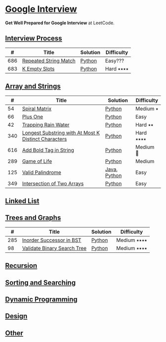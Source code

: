 # [Google Interview](https://leetcode.com/explore/interview/card/google/)
**Get Well Prepared for Google Interview** at LeetCode.

## [Interview Process](https://leetcode.com/explore/interview/card/google/67/sql-2/)

|  #  | Title           |  Solution       | Difficulty    |
|-----|---------------- | --------------- | ------------- |
686 | [Repeated String Match](https://leetcode.com/problems/repeated-string-match/) | [Python](./algorithms/python/RepeatedStringMatch/RepeatedStringMatch.py) | Easy??? |
683 | [K Empty Slots](https://leetcode.com/problems/k-empty-slots/) | [Python](./algorithms/python/KEmptySlots/KEmptySlots.py) | Hard ⭑⭑⭑⭑ |

## [Array and Strings](https://leetcode.com/explore/interview/card/google/59/array-and-strings/)

|  #  | Title           |  Solution       | Difficulty    |
|-----|---------------- | --------------- | ------------- |
54 | [Spiral Matrix](https://leetcode.com/problems/spiral-matrix/) | [Python](./algorithms/python/SpiralMatrix/SpiralMatrix.py) | Medium ⭑ |
66 | [Plus One](https://leetcode.com/problems/plus-one/) | [Python](./algorithms/python/PlusOne/PlusOne.py) | Easy |
42 | [Trapping Rain Water](https://leetcode.com/problems/trapping-rain-water/) | [Python](./algorithms/python/TrappingRainWater/TrappingRainWater.py) | Hard ⭑⭑ |
340 | [Longest Substring with At Most K Distinct Characters](https://leetcode.com/problems/longest-substring-with-at-most-k-distinct-characters/) | [Python](./algorithms/python/LongestSubstringWithAtMostKDistinctCharacters/LongestSubstringWithAtMostKDistinctCharacters.py) | Hard ⭑⭑⭑⭑ |
616 | [Add Bold Tag in String](https://leetcode.com/problems/add-bold-tag-in-string/) | [Python](algorithms/python/AddBoldTagInString/AddBoldTagInString.py) | Medium 👾 |
289 | [Game of Life](https://leetcode.com/problems/game-of-life/) | [Python](./algorithms/python/GameOfLife/GameOfLife.py) | Medium |
125 | [Valid Palindrome](https://leetcode.com/problems/valid-palindrome) | [Java](./algorithms/java/src/String/_125_Valid_Palindrome), [Python](./algorithms/python/ValidPalindrome/ValidPalindrome.py) | Easy |
349 | [Intersection of Two Arrays](https://leetcode.com/problems/intersection-of-two-arrays/) | [Python](./algorithms/python/IntersectionOfTwoArrays/IntersectionOfTwoArrays.py) | Easy |

## [Linked List](https://leetcode.com/explore/interview/card/google/60/linked-list-5/)

## [Trees and Graphs](https://leetcode.com/explore/interview/card/google/61/trees-and-graphs/)

|  #  | Title           |  Solution       | Difficulty    |
|-----|---------------- | --------------- | ------------- |
285 | [Inorder Successor in BST](https://leetcode.com/problems/inorder-successor-in-bst/) | [Python](./algorithms/python/InorderSuccessorInBST/InorderSuccessorInBST.py) | Medium ⭑⭑⭑⭑ |
98 | [Validate Binary Search Tree](https://leetcode.com/problems/validate-binary-search-tree/) | [Python](./algorithms/python/ValidateBinarySearchTree/ValidateBinarySearchTree.py) | Medium ⭑⭑⭑⭑ |

## [Recursion](https://leetcode.com/explore/interview/card/google/62/recursion-4/)

## [Sorting and Searching](https://leetcode.com/explore/interview/card/google/63/sorting-and-searching-4/)

## [Dynamic Programming](https://leetcode.com/explore/interview/card/google/64/dynamic-programming-4/)

## [Design](https://leetcode.com/explore/interview/card/google/65/design-4/)

## [Other](https://leetcode.com/explore/interview/card/google/66/others-4/)
